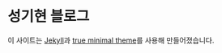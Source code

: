 # 성기현 블로그

이 사이트는 [Jekyll](https://jekyllrb.com/)과 [true minimal theme](https://github.com/cyevgeniy/jekyll-true-minimal/)를 사용해 만들어졌습니다.
